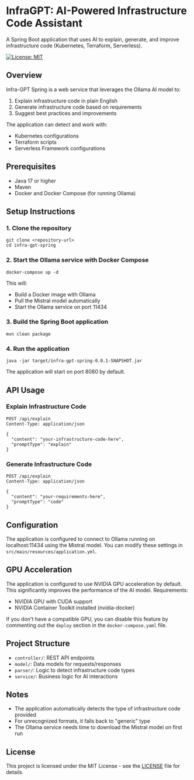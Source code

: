 # InfraGPT: AI-Powered Infrastructure Code Assistant

A Spring Boot application that uses AI to explain, generate, and improve infrastructure code (Kubernetes, Terraform, Serverless).

[![License: MIT](https://img.shields.io/badge/License-MIT-yellow.svg)](https://opensource.org/licenses/MIT)

## Overview

Infra-GPT Spring is a web service that leverages the Ollama AI model to:
1. Explain infrastructure code in plain English
2. Generate infrastructure code based on requirements
3. Suggest best practices and improvements

The application can detect and work with:
- Kubernetes configurations
- Terraform scripts
- Serverless Framework configurations

## Prerequisites

- Java 17 or higher
- Maven
- Docker and Docker Compose (for running Ollama)

## Setup Instructions

### 1. Clone the repository

```
git clone <repository-url>
cd infra-gpt-spring
```

### 2. Start the Ollama service with Docker Compose

```
docker-compose up -d
```

This will:
- Build a Docker image with Ollama
- Pull the Mistral model automatically
- Start the Ollama service on port 11434

### 3. Build the Spring Boot application

```
mvn clean package
```

### 4. Run the application

```
java -jar target/infra-gpt-spring-0.0.1-SNAPSHOT.jar
```

The application will start on port 8080 by default.

## API Usage

### Explain Infrastructure Code

```
POST /api/explain
Content-Type: application/json

{
  "content": "your-infrastructure-code-here",
  "promptType": "explain"
}
```

### Generate Infrastructure Code

```
POST /api/explain
Content-Type: application/json

{
  "content": "your-requirements-here",
  "promptType": "code"
}
```

## Configuration

The application is configured to connect to Ollama running on localhost:11434 using the Mistral model.
You can modify these settings in `src/main/resources/application.yml`.

## GPU Acceleration

The application is configured to use NVIDIA GPU acceleration by default. This significantly improves the performance of the AI model. Requirements:

- NVIDIA GPU with CUDA support
- NVIDIA Container Toolkit installed (nvidia-docker)

If you don't have a compatible GPU, you can disable this feature by commenting out the `deploy` section in the `docker-compose.yaml` file.

## Project Structure

- `controller/`: REST API endpoints
- `model/`: Data models for requests/responses
- `parser/`: Logic to detect infrastructure code types
- `service/`: Business logic for AI interactions

## Notes

- The application automatically detects the type of infrastructure code provided
- For unrecognized formats, it falls back to "generic" type
- The Ollama service needs time to download the Mistral model on first run

## License

This project is licensed under the MIT License - see the [LICENSE](LICENSE) file for details.